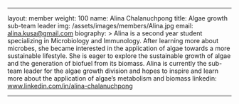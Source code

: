 ﻿---

layout: member
weight: 100
name: Alina Chalanuchpong
title: Algae growth sub-team leader
img: /assets/images/members/Alina.jpg
email: alina.kusa@gmail.com
biography: >
  Alina is a second year student specializing in Microbiology and Immunology. After learning more about microbes, she became interested in the application of algae towards a more sustainable lifestyle. She is eager to explore the sustainable growth of algae and the generation of biofuel from its biomass. Alina is currently the sub-team leader for the algae growth division and hopes to inspire and learn more about the application of algae’s metabolism and biomass
linkedin: www.linkedin.com/in/alina-chalanuchpong

---






























































































































































































































































































































































































































